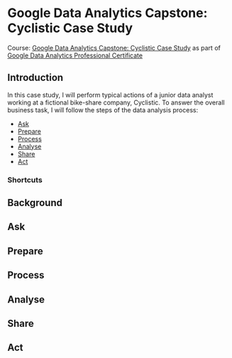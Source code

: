 # Google Data Analytics Capstone: Cyclistic Case Study

Course: [Google Data Analytics Capstone: Cyclistic Case Study](https://www.coursera.org/learn/google-data-analytics-capstone) as part of [Google Data Analytics Professional Certificate](https://www.coursera.org/professional-certificates/google-data-analytics)

## Introduction
In this case study, I will perform typical actions of a junior data analyst working at a fictional bike-share company, Cyclistic. To answer the overall business task, I will follow the steps of the data analysis process:

* [Ask](https://github.com/tobyglover24/GDA_CS1_Cyclistic/blob/main/README.md#ask)
* [Prepare](https://github.com/tobyglover24/GDA_CS1_Cyclistic/blob/main/README.md#prepare)
* [Process](https://github.com/tobyglover24/GDA_CS1_Cyclistic/blob/main/README.md#process)
* [Analyse](https://github.com/tobyglover24/GDA_CS1_Cyclistic/blob/main/README.md#analyse)
* [Share](https://github.com/tobyglover24/GDA_CS1_Cyclistic/blob/main/README.md#share)
* [Act](https://github.com/tobyglover24/GDA_CS1_Cyclistic/blob/main/README.md#act)

### Shortcuts


## Background



## Ask


## Prepare


## Process

## Analyse

## Share

## Act
